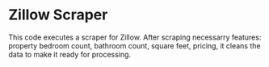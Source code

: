 # Zillow Scraper

This code executes a scraper for Zillow. After scraping necessarry features: property bedroom count, bathroom count, square feet, pricing, it cleans the data to make it ready for processing.

